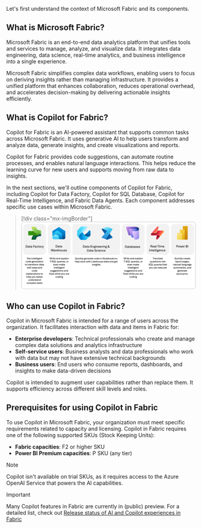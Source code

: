 Let's first understand the context of Microsoft Fabric and its components.

## What is Microsoft Fabric?

Microsoft Fabric is an end-to-end data analytics platform that unifies tools and services to manage, analyze, and visualize data. It integrates data engineering, data science, real-time analytics, and business intelligence into a single experience.

Microsoft Fabric simplifies complex data workflows, enabling users to focus on deriving insights rather than managing infrastructure. It provides a unified platform that enhances collaboration, reduces operational overhead, and accelerates decision-making by delivering actionable insights efficiently.

## What is Copilot for Fabric?

Copilot for Fabric is an AI-powered assistant that supports common tasks across Microsoft Fabric. It uses generative AI to help users transform and analyze data, generate insights, and create visualizations and reports.

Copilot for Fabric provides code suggestions, can automate routine processes, and enables natural language interactions. This helps reduce the learning curve for new users and supports moving from raw data to insights.

In the next sections, we'll outline components of Copilot for Fabric, including Copilot for Data Factory, Copilot for SQL Database, Copilot for Real-Time Intelligence, and Fabric Data Agents. Each component addresses specific use cases within Microsoft Fabric.

> [!div class="mx-imgBorder"]
> [![Diagram showing an overview of Copilot in Microsoft Fabric.](../media/fabric-copilot-overview.png)](../media/fabric-copilot-overview.png#lightbox)

## Who can use Copilot in Fabric?

Copilot in Microsoft Fabric is intended for a range of users across the organization. It facilitates interaction with data and items in Fabric for:

- **Enterprise developers**: Technical professionals who create and manage complex data solutions and analytics infrastructure
- **Self-service users**: Business analysts and data professionals who work with data but may not have extensive technical backgrounds
- **Business users**: End users who consume reports, dashboards, and insights to make data-driven decisions

Copilot is intended to augment user capabilities rather than replace them. It supports efficiency across different skill levels and roles.

## Prerequisites for using Copilot in Fabric

To use Copilot in Microsoft Fabric, your organization must meet specific requirements related to capacity and licensing. Copilot in Fabric requires one of the following supported SKUs (Stock Keeping Units):

- **Fabric capacities**: F2 or higher SKU
- **Power BI Premium capacities**: P SKU (any tier)

> [!NOTE]
> Copilot isn't available on trial SKUs, as it requires access to the Azure OpenAI Service that powers the AI capabilities.

> [!IMPORTANT]
> Many Copilot features in Fabric are currently in (public) preview. For a detailed list, check out [Release status of AI and Copilot experiences in Fabric](/fabric/fundamentals/copilot-ai-feature-state)